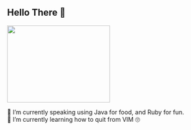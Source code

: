## Hello There 👋

<img align="center" src="https://media.giphy.com/media/13HBDT4QSTpveU/giphy.gif" width="240" height="180"/>

🔭 I’m currently speaking using Java for food, and Ruby for fun.  
🌱 I’m currently learning how to quit from VIM 🙄

<!--
**akbarb24/akbarb24** is a ✨ _special_ ✨ repository because its `README.md` (this file) appears on your GitHub profile.

Here are some ideas to get you started:

- 🔭 I’m currently working on ...
- 🌱 I’m currently learning ...
- 👯 I’m looking to collaborate on ...
- 🤔 I’m looking for help with ...
- 💬 Ask me about ...
- 📫 How to reach me: ...
- 😄 Pronouns: ...
- ⚡ Fun fact: ...
-->

